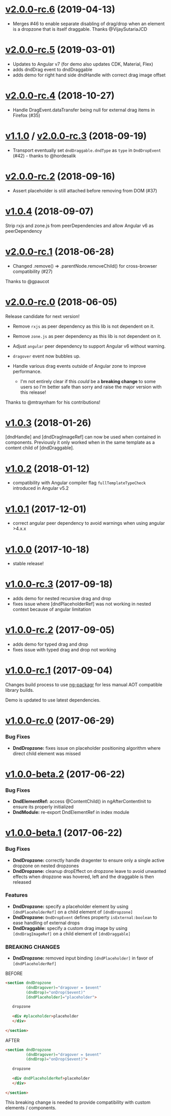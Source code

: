 <a name="v2.0.0-rc.6"></a>
# [v2.0.0-rc.6](https://github.com/reppners/ngx-drag-drop/compare/v2.0.0-rc.5...v2.0.0-rc.6) (2019-04-13)

* Merges #46 to enable separate disabling of drag/drop when an element is a dropzone that is itself draggable. Thanks @VijaySutariaJCD


<a name="v2.0.0-rc.5"></a>
# [v2.0.0-rc.5](https://github.com/reppners/ngx-drag-drop/compare/v2.0.0-rc.4...v2.0.0-rc.5) (2019-03-01)

* Updates to Angular v7 (for demo also updates CDK, Material, Flex)
* adds dndDrag event to dndDraggable
* adds demo for right hand side dndHandle with correct drag image offset


<a name="v2.0.0-rc.4"></a>
# [v2.0.0-rc.4](https://github.com/reppners/ngx-drag-drop/compare/v2.0.0-rc.3...v2.0.0-rc.4) (2018-10-27)

* Handle DragEvent.dataTransfer being null for external drag items in Firefox (#35)


<a name="v1.1.0"></a>
# [v1.1.0](https://github.com/reppners/ngx-drag-drop/compare/v1.0.4...v1.1.0) / [v2.0.0-rc.3](https://github.com/reppners/ngx-drag-drop/compare/v2.0.0-rc.2...v2.0.0-rc.3) (2018-09-19)

* Transport eventually set `dndDraggable.dndType` as `type` in `DndDropEvent` (#42) - thanks to @hordesalik


<a name="v2.0.0-rc.2"></a>
# [v2.0.0-rc.2](https://github.com/reppners/ngx-drag-drop/compare/v2.0.0-rc.1...v2.0.0-rc.2) (2018-09-16)

* Assert placeholder is still attached before removing from DOM (#37)


<a name="v1.0.4"></a>
# [v1.0.4](https://github.com/reppners/ngx-drag-drop/compare/v1.0.3...v1.0.4) (2018-09-07)

Strip rxjs and zone.js from peerDependencies and allow Angular v6 as peerDependency


<a name="v2.0.0-rc.1"></a>
# [v2.0.0-rc.1](https://github.com/reppners/ngx-drag-drop/compare/v2.0.0-rc.0...v2.0.0-rc.1) (2018-06-28)

* Changed .remove() => .parentNode.removeChild() for cross-browser compatibility (#27)

Thanks to @gpaucot


<a name="v2.0.0-rc.0"></a>
# [v2.0.0-rc.0](https://github.com/reppners/ngx-drag-drop/compare/v1.0.3...v2.0.0-rc.0) (2018-06-05)

Release candidate for next version!

* Remove `rxjs` as peer dependency as this lib is not dependent on it.

* Remove `zone.js` as peer dependency as this lib is not dependent on it.

* Adjust `angular` peer dependency to support Angular v6 without warning.

* `dragover` event now bubbles up.

* Handle various drag events outside of Angular zone to improve performance.
  * I'm not entirely clear if this *could* be a **breaking change** to some users so I'm better safe than sorry and raise the major version with this release!

Thanks to @mtraynham for his contributions!


<a name="v1.0.3"></a>
# [v1.0.3](https://github.com/reppners/ngx-drag-drop/compare/v1.0.2...v1.0.3) (2018-01-26)

[dndHandle] and [dndDragImageRef] can now be used when contained in components.
Previously it only worked when in the same template as a content child of [dndDraggable].


<a name="v1.0.2"></a>
# [v1.0.2](https://github.com/reppners/ngx-drag-drop/compare/v1.0.1...v1.0.2) (2018-01-12)

* compatibility with Angular compiler flag `fullTemplateTypeCheck` introduced in Angular v5.2


<a name="v1.0.1"></a>
# [v1.0.1](https://github.com/reppners/ngx-drag-drop/compare/v1.0.0...v1.0.1) (2017-12-01)

* correct angular peer dependency to avoid warnings when using angular >4.x.x


<a name="v1.0.0"></a>
# [v1.0.0](https://github.com/reppners/ngx-drag-drop/compare/v1.0.0-rc.3...v1.0.0) (2017-10-18)

* stable release! 


<a name="v1.0.0-rc.3"></a>
# [v1.0.0-rc.3](https://github.com/reppners/ngx-drag-drop/compare/v1.0.0-rc.2...v1.0.0-rc.3) (2017-09-18)

* adds demo for nested recursive drag and drop
* fixes issue where [dndPlaceholderRef] was not working in nested context because of angular limitation


<a name="v1.0.0-rc.2"></a>
# [v1.0.0-rc.2](https://github.com/reppners/ngx-drag-drop/compare/v1.0.0-rc.1...v1.0.0-rc.2) (2017-09-05)

* adds demo for typed drag and drop
* fixes issue with typed drag and drop not working


<a name="v1.0.0-rc.1"></a>
# [v1.0.0-rc.1](https://github.com/reppners/ngx-drag-drop/compare/v1.0.0-rc.0...v1.0.0-rc.1) (2017-09-04)

Changes build process to use [ng-packagr](https://github.com/dherges/ng-packagr) for less manual AOT compatible
library builds.

Demo is updated to use latest dependencies.


<a name="v1.0.0-rc.0"></a>
# [v1.0.0-rc.0](https://github.com/reppners/ngx-drag-drop/compare/v1.0.0-beta.2...v1.0.0-rc.0) (2017-06-29)

### Bug Fixes

* **DndDropzone:** fixes issue on placeholder positioning algorithm where direct child element was missed


<a name="v1.0.0-beta.2"></a>
# [v1.0.0-beta.2](https://github.com/reppners/ngx-drag-drop/compare/v1.0.0-beta.1...v1.0.0-beta.2) (2017-06-22)

### Bug Fixes

* **DndElementRef:** access @ContentChild() in ngAfterContentInit to ensure its properly initialized
* **DndModule:** re-export DndElementRef in index module


<a name="v1.0.0-beta.1"></a>
# [v1.0.0-beta.1](https://github.com/reppners/ngx-drag-drop/compare/v1.0.0-beta.0...v1.0.0-beta.1) (2017-06-22)

### Bug Fixes

* **DndDropzone:** correctly handle dragenter to ensure only a single active dropzone on nested dropzones
* **DndDropzone:** cleanup dropEffect on dropzone leave to avoid unwanted effects when dropzone was hovered, left and the draggable is then released


### Features

* **DndDropzone:** specify a placeholder element by using `[dndPlaceholderRef]` on a child element of `[dndDropzone]`
* **DndDropzone:** `DndDropEvent` defines property `isExternal:boolean` to ease handling of external drops
* **DndDraggable:** specify a custom drag image by using `[dndDragImageRef]` on a child element of `[dndDraggable]`


### BREAKING CHANGES

* **DndDropzone:** removed input binding `[dndPlaceholder]` in favor of `[dndPlaceholderRef]`

BEFORE
```HTML
<section dndDropzone
         (dndDragover)="dragover = $event"
         (dndDrop)="onDrop($event)"
         [dndPlaceholder]="placeholder">
   
   dropzone
   
   <div #placeholder>placeholder
   </div>
   
</section>
```

AFTER
```HTML
<section dndDropzone
         (dndDragover)="dragover = $event"
         (dndDrop)="onDrop($event)">
   
   dropzone
   
   <div dndPlaceholderRef>placeholder
   </div>
   
</section>
```

This breaking change is needed to provide compatibility with custom elements / components.
